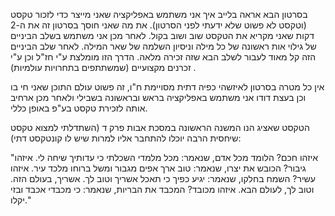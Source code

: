 בסרטון הבא אראה בלייב איך אני משתמש באפליקציה שאני מייצר כדי לזכור טקסט (וטקסט לא פשוט שלא ידעתי לפני הסרטון).
את מה שאני חוסך בסרטון זה את ה-2 דקות שאני מקריא את הטקסט שוב ושוב בקול.
לאחר מכן אני משתמש בשלב הביניים של גילוי אות ראשונה של כל מילה וניסיון השלמה של שאר המילה.
לאחר שלב הביניים הזה קל מאוד לעבור לשלב הבא שזה זכירה מלאה.
הדרך הזו מומלצת ע"י חז"ל וכן ע"י זכרנים מקצועיים (שמשתתפים בתחרויות עולמיות) .

אין כל מטרה בסרטון לאיזשהי כפיה דתית מסויימת ח"ו, זה פשוט עולם התוכן שאני חי בו וכן בעצת דודו
אני משתמש באפליקציה בראש ובראשונה בשבילי ולאחר מכן ארחיב אותה לזכירת טקסט בע"פ באופן כללי.

הטקסט שאציג הנו המשנה הראשונה במסכת אבות פרק ד (השתדלתי למצוא טקסט שיחסית הרבה יוכלו להתחבר אליו למרות שיש לו
קונטקסט דתי):

"איזהו חכם? הלומד מכל אדם, שנאמר: מכל מלמדי השכלתי כי עדותיך שיחה לי.
איזהו גיבור? הכובש את יצרו, שנאמר: טוב ארך אפים מגבור ומשל ברוחו מלכד עיר.
איזהו עשיר? השמח בחלקו, שנאמר: יגיע כפיך כי תאכל אשריך וטוב לך.
אשריך, בעולם הזה.
וטוב לך, לעולם הבא.
איזהו מכובד? המכבד את הבריות, שנאמר: כי מכבדי אכבד ובזי יקלו."
